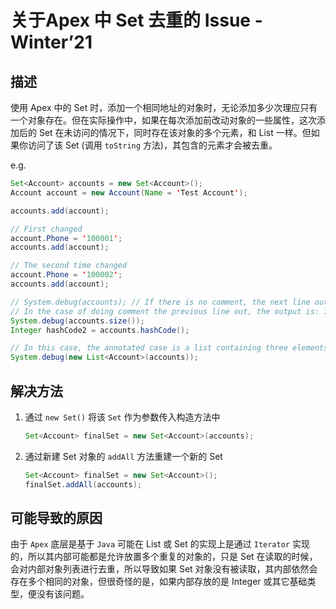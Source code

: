 # 关于Apex 中 Set 去重的 Issue - Winter’21

## 描述

使用 Apex 中的 Set 时，添加一个相同地址的对象时，无论添加多少次理应只有一个对象存在。但在实际操作中，如果在每次添加前改动对象的一些属性，这次添加后的 Set 在未访问的情况下，同时存在该对象的多个元素，和 List 一样。但如果你访问了该 Set (调用 `toString` 方法)，其包含的元素才会被去重。

e.g.
```java
Set<Account> accounts = new Set<Account>();
Account account = new Account(Name = 'Test Account');

accounts.add(account);

// First changed
account.Phone = '100001';
accounts.add(account);

// The second time changed
account.Phone = '100002';
accounts.add(account);

// System.debug(accounts); // If there is no comment, the next line output of the set is: 3
// In the case of doing comment the previous line out, the output is: 1
System.debug(accounts.size());
Integer hashCode2 = accounts.hashCode();

// In this case, the annotated case is a list containing three elements, and the uncommented case is a list containing one element
System.debug(new List<Account>(accounts)); 
```

## 解决方法
1. 通过 `new Set()` 将该 `Set` 作为参数传入构造方法中
    ```java
    Set<Account> finalSet = new Set<Account>(accounts);
    ```
2. 通过新建 Set 对象的 `addAll` 方法重建一个新的 Set
    ```java
    Set<Account> finalSet = new Set<Account>();
    finalSet.addAll(accounts);
    ```

## 可能导致的原因
由于 `Apex` 底层是基于 `Java` 可能在 List 或 Set 的实现上是通过 `Iterator` 实现的，所以其内部可能都是允许放置多个重复的对象的，只是 Set 在读取的时候，会对内部对象列表进行去重，所以导致如果 Set 对象没有被读取，其内部依然会存在多个相同的对象，但很奇怪的是，如果内部存放的是 Integer 或其它基础类型，便没有该问题。